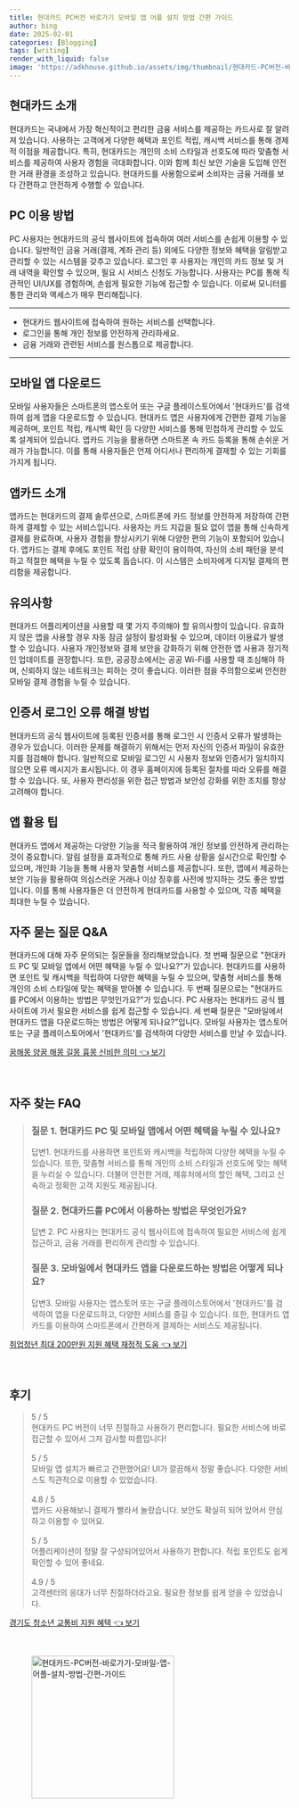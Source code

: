 ```yaml
---
title: 현대카드 PC버전 바로가기 모바일 앱 어플 설치 방법 간편 가이드
author: bing
date: 2025-02-01
categories: [Blogging]
tags: [writing]
render_with_liquid: false
image: 'https://adkhouse.github.io/assets/img/thumbnail/현대카드-PC버전-바로가기-모바일-앱-어플-설치-방법-간편-가이드.webp'
---
```



<h2 id='현대카드_소개'>현대카드 소개</h2>

<p>현대카드는 국내에서 가장 혁신적이고 편리한 금융 서비스를 제공하는 카드사로 잘 알려져 있습니다. 사용하는 고객에게 다양한 혜택과 포인트 적립, 캐시백 서비스를 통해 경제적 이점을 제공합니다. 특히, 현대카드는 개인의 소비 스타일과 선호도에 따라 맞춤형 서비스를 제공하여 사용자 경험을 극대화합니다. 이와 함께 최신 보안 기술을 도입해 안전한 거래 환경을 조성하고 있습니다. 현대카드를 사용함으로써 소비자는 금융 거래를 보다 간편하고 안전하게 수행할 수 있습니다.</p>

<h2 id='PC_이용_방법'>PC 이용 방법</h2>

<p>PC 사용자는 현대카드의 공식 웹사이트에 접속하여 여러 서비스를 손쉽게 이용할 수 있습니다. 일반적인 금융 거래(결제, 계좌 관리 등) 외에도 다양한 정보와 혜택을 알림받고 관리할 수 있는 시스템을 갖추고 있습니다. 로그인 후 사용자는 개인의 카드 정보 및 거래 내역을 확인할 수 있으며, 필요 시 서비스 신청도 가능합니다. 사용자는 PC를 통해 직관적인 UI/UX를 경험하며, 손쉽게 필요한 기능에 접근할 수 있습니다. 이로써 모니터를 통한 관리와 액세스가 매우 편리해집니다.</p>

<hr />

<ul>
    <li>현대카드 웹사이트에 접속하여 원하는 서비스를 선택합니다.</li>
    <li>로그인을 통해 개인 정보를 안전하게 관리하세요.</li>
    <li>금융 거래와 관련된 서비스를 원스톱으로 제공합니다.</li>
</ul>

<hr />

<h2 id='모바일_앱_다운로드'>모바일 앱 다운로드</h2>

<p>모바일 사용자들은 스마트폰의 앱스토어 또는 구글 플레이스토어에서 '현대카드'를 검색하여 쉽게 앱을 다운로드할 수 있습니다. 현대카드 앱은 사용자에게 간편한 결제 기능을 제공하며, 포인트 적립, 캐시백 확인 등 다양한 서비스를 통해 민첩하게 관리할 수 있도록 설계되어 있습니다. 앱카드 기능을 활용하면 스마트폰 속 카드 등록을 통해 손쉬운 거래가 가능합니다. 이를 통해 사용자들은 언제 어디서나 편리하게 결제할 수 있는 기회를 가지게 됩니다.</p>

<h2 id='앱카드_소개'>앱카드 소개</h2>

<p>앱카드는 현대카드의 결제 솔루션으로, 스마트폰에 카드 정보를 안전하게 저장하여 간편하게 결제할 수 있는 서비스입니다. 사용자는 카드 지갑을 필요 없이 앱을 통해 신속하게 결제를 완료하며, 사용자 경험을 향상시키기 위해 다양한 편의 기능이 포함되어 있습니다. 앱카드는 결제 후에도 포인트 적립 상황 확인이 용이하여, 자신의 소비 패턴을 분석하고 적절한 혜택을 누릴 수 있도록 돕습니다. 이 시스템은 소비자에게 디지털 결제의 편리함을 제공합니다.</p>

<h2 id='유의사항'>유의사항</h2>

<p>현대카드 어플리케이션을 사용할 때 몇 가지 주의해야 할 유의사항이 있습니다. 유효하지 않은 앱을 사용할 경우 자동 잠금 설정이 활성화될 수 있으며, 데이터 이용료가 발생할 수 있습니다. 사용자 개인정보와 결제 보안을 강화하기 위해 안전한 앱 사용과 정기적인 업데이트를 권장합니다. 또한, 공공장소에서는 공공 Wi-Fi를 사용할 때 조심해야 하며, 신뢰하지 않는 네트워크는 피하는 것이 좋습니다. 이러한 점을 주의함으로써 안전한 모바일 결제 경험을 누릴 수 있습니다.</p>

<h2 id='인증서_로그인'>인증서 로그인 오류 해결 방법</h2>

<p>현대카드의 공식 웹사이트에 등록된 인증서를 통해 로그인 시 인증서 오류가 발생하는 경우가 있습니다. 이러한 문제를 해결하기 위해서는 먼저 자신의 인증서 파일이 유효한지를 점검해야 합니다. 일반적으로 모바일 로그인 시 사용자 정보와 인증서가 일치하지 않으면 오류 메시지가 표시됩니다. 이 경우 홈페이지에 등록된 절차를 따라 오류를 해결할 수 있습니다. 또, 사용자 편리성을 위한 접근 방법과 보안성 강화를 위한 조치를 항상 고려해야 합니다.</p>

<h2 id='앱_활용_팁'>앱 활용 팁</h2>

<p>현대카드 앱에서 제공하는 다양한 기능을 적극 활용하여 개인 정보를 안전하게 관리하는 것이 중요합니다. 알림 설정을 효과적으로 통해 카드 사용 상황을 실시간으로 확인할 수 있으며, 개인화 기능을 통해 사용자 맞춤형 서비스를 제공합니다. 또한, 앱에서 제공하는 보안 기능을 활용하여 의심스러운 거래나 이상 징후를 사전에 방지하는 것도 좋은 방법입니다. 이를 통해 사용자들은 더 안전하게 현대카드를 사용할 수 있으며, 각종 혜택을 최대한 누릴 수 있습니다.</p>

<h2 id='자주_묻는_질문'>자주 묻는 질문 Q&A</h2>

<p>현대카드에 대해 자주 문의되는 질문들을 정리해보았습니다. 첫 번째 질문으로 "현대카드 PC 및 모바일 앱에서 어떤 혜택을 누릴 수 있나요?"가 있습니다. 현대카드를 사용하면 포인트 및 캐시백을 적립하여 다양한 혜택을 누릴 수 있으며, 맞춤형 서비스를 통해 개인의 소비 스타일에 맞는 혜택을 받아볼 수 있습니다. 두 번째 질문으로는 "현대카드를 PC에서 이용하는 방법은 무엇인가요?"가 있습니다. PC 사용자는 현대카드 공식 웹사이트에 가서 필요한 서비스를 쉽게 접근할 수 있습니다. 세 번째 질문은 "모바일에서 현대카드 앱을 다운로드하는 방법은 어떻게 되나요?"입니다. 모바일 사용자는 앱스토어 또는 구글 플레이스토어에서 '현대카드'를 검색하여 다양한 서비스를 만날 수 있습니다.</p>


<p><a class="click-button" title="꿈해몽 양꿈 해몽 길몽 흉몽 신비한 의미" href="https://adkhouse.github.io/posts/%EA%BF%88%ED%95%B4%EB%AA%BD-%EC%96%91%EA%BF%88-%ED%95%B4%EB%AA%BD-%EA%B8%B8%EB%AA%BD-%ED%9D%89%EB%AA%BD-%EC%8B%A0%EB%B9%84%ED%95%9C-%EC%9D%98%EB%AF%B8/" rel="dofollow">꿈해몽 양꿈 해몽 길몽 흉몽 신비한 의미 👈 보기</a></p><br>
<h2 id='자주_찾는_FAQ'>자주 찾는 FAQ</h2>
<div itemscope="" itemtype="https://schema.org/FAQPage"> 
<blockquote> 
<div itemscope="" itemprop="mainEntity" itemtype="https://schema.org/Question"> 
<h3 itemprop="name">질문 1. 현대카드 PC 및 모바일 앱에서 어떤 혜택을 누릴 수 있나요?</h3> 
<div itemscope="" itemprop="acceptedAnswer" itemtype="https://schema.org/Answer"> 
<span itemprop="text"> 
<p>답변1. 현대카드를 사용하면 포인트와 캐시백을 적립하여 다양한 혜택을 누릴 수 있습니다. 또한, 맞춤형 서비스를 통해 개인의 소비 스타일과 선호도에 맞는 혜택을 누리실 수 있습니다. 더불어 안전한 거래, 제휴처에서의 할인 혜택, 그리고 신속하고 정확한 고객 지원도 제공됩니다.</p> 
</span> 
</div> 
</div> 
<div itemscope="" itemprop="mainEntity" itemtype="https://schema.org/Question"> 
<h3 itemprop="name">질문 2. 현대카드를 PC에서 이용하는 방법은 무엇인가요?</h3> 
<div itemscope="" itemprop="acceptedAnswer" itemtype="https://schema.org/Answer"> 
<span itemprop="text"> 
<p>답변 2. PC 사용자는 현대카드 공식 웹사이트에 접속하여 필요한 서비스에 쉽게 접근하고, 금융 거래를 편리하게 관리할 수 있습니다.</p> 
</span> 
</div> 
</div> 
<div itemscope="" itemprop="mainEntity" itemtype="https://schema.org/Question"> 
<h3 itemprop="name">질문 3. 모바일에서 현대카드 앱을 다운로드하는 방법은 어떻게 되나요?</h3> 
<div itemscope="" itemprop="acceptedAnswer" itemtype="https://schema.org/Answer"> 
<span itemprop="text"> 
<p>답변3. 모바일 사용자는 앱스토어 또는 구글 플레이스토어에서 '현대카드'를 검색하여 앱을 다운로드하고, 다양한 서비스를 즐길 수 있습니다. 또한, 현대카드 앱카드를 이용하여 스마트폰에서 간편하게 결제하는 서비스도 제공됩니다.</p> 
</span> 
</div> 
</div> 
</blockquote> 
</div>
<p><a class="click-button" title="취업청년 최대 200만원 지원 혜택 재정적 도움" href="https://adkhouse.github.io/posts/%EC%B7%A8%EC%97%85%EC%B2%AD%EB%85%84-%EC%B5%9C%EB%8C%80-200%EB%A7%8C%EC%9B%90-%EC%A7%80%EC%9B%90-%ED%98%9C%ED%83%9D-%EC%9E%AC%EC%A0%95%EC%A0%81-%EB%8F%84%EC%9B%80/" rel="dofollow">취업청년 최대 200만원 지원 혜택 재정적 도움 👈 보기</a></p><br>
<h2 id='후기'>후기</h2>
<div itemscope itemtype="https://schema.org/Product">
  <blockquote>
  <div itemprop="review" itemscope itemtype="https://schema.org/Review">
      <div itemprop="reviewRating" itemscope itemtype="https://schema.org/Rating"> <span itemprop="ratingValue">5</span> / <span itemprop="bestRating">5</span> </div>
      <span itemprop="reviewBody">현대카드 PC 버전이 너무 친절하고 사용하기 편리합니다. 필요한 서비스에 바로 접근할 수 있어서 그저 감사할 따름입니다!</span>
  </div>
  <br>
  <div itemprop="review" itemscope itemtype="https://schema.org/Review">
      <div itemprop="reviewRating" itemscope itemtype="https://schema.org/Rating"> <span itemprop="ratingValue">5</span> / <span itemprop="bestRating">5</span> </div>
      <span itemprop="reviewBody">모바일 앱 설치가 빠르고 간편했어요! UI가 깔끔해서 정말 좋습니다. 다양한 서비스도 직관적으로 이용할 수 있었습니다.</span>
  </div>
  <br>
  <div itemprop="review" itemscope itemtype="https://schema.org/Review">
      <div itemprop="reviewRating" itemscope itemtype="https://schema.org/Rating"> <span itemprop="ratingValue">4.8</span> / <span itemprop="bestRating">5</span> </div>
      <span itemprop="reviewBody">앱카드 사용해보니 결제가 빨라서 놀랐습니다. 보안도 확실히 되어 있어서 안심하고 이용할 수 있어요.</span>
  </div>
  <br>
  <div itemprop="review" itemscope itemtype="https://schema.org/Review">
      <div itemprop="reviewRating" itemscope itemtype="https://schema.org/Rating"> <span itemprop="ratingValue">5</span> / <span itemprop="bestRating">5</span> </div>
      <span itemprop="reviewBody">어플리케이션이 정말 잘 구성되어있어서 사용하기 편합니다. 적립 포인트도 쉽게 확인할 수 있어 좋네요.</span>
  </div>
  <br>
  <div itemprop="review" itemscope itemtype="https://schema.org/Review">
      <div itemprop="reviewRating" itemscope itemtype="https://schema.org/Rating"> <span itemprop="ratingValue">4.9</span> / <span itemprop="bestRating">5</span> </div>
      <span itemprop="reviewBody">고객센터의 응대가 너무 친절하더라고요. 필요한 정보를 쉽게 얻을 수 있었습니다.</span>
  </div>
  </blockquote>
</div>
<p><a class="click-button" title="경기도 청소년 교통비 지원 혜택" href="https://adkhouse.github.io/posts/%EA%B2%BD%EA%B8%B0%EB%8F%84-%EC%B2%AD%EC%86%8C%EB%85%84-%EA%B5%90%ED%86%B5%EB%B9%84-%EC%A7%80%EC%9B%90-%ED%98%9C%ED%83%9D/" rel="dofollow">경기도 청소년 교통비 지원 혜택 👈 보기</a></p><br>
<figure class="image"><img src="https://adkhouse.github.io/assets/img/thumbnail/현대카드-PC버전-바로가기-모바일-앱-어플-설치-방법-간편-가이드.webp" alt="현대카드-PC버전-바로가기-모바일-앱-어플-설치-방법-간편-가이드" width="256" height="256"></figure>